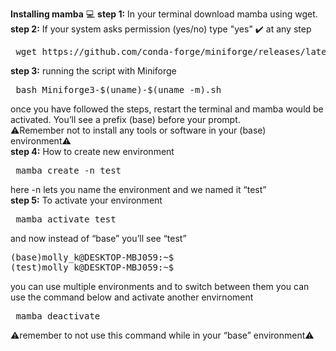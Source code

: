 **Installing mamba** 💻 
**step 1:** In your terminal download mamba using wget.   
**step 2:** If your system asks permission (yes/no) type "yes" ✔️ at any step
<pre> wget https://github.com/conda-forge/miniforge/releases/latest/download/Miniforge3-$(uname)-$(uname -m).sh </pre>   
**step 3:** running the script with Miniforge   
<pre> bash Miniforge3-$(uname)-$(uname -m).sh </pre> 
once you have followed the steps, restart the terminal and mamba would be activated. You’ll see a prefix (base) before your prompt.   
⚠️Remember not to install any tools or software in your (base) environment⚠️   
**step 4:** How to create new environment  
<pre> mamba create -n test </pre>  
here -n lets you name the environment and we named it “test”   
**step 5:** To activate your environment   
<pre> mamba activate test </pre> 
and now instead of “base” you’ll see “test” 
<pre>(base)molly_k@DESKTOP-MBJ059:~$ 
(test)molly_k@DESKTOP-MBJ059:~$ </pre>
you can use multiple environments and to switch between them you can use the command below and activate another envirnoment   
<pre> mamba deactivate </pre>   
⚠️remember to not use this command while in your “base” environment⚠️ 








